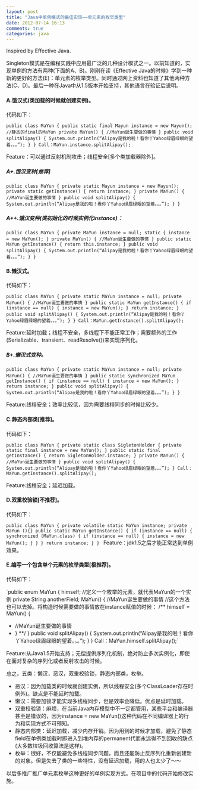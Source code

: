 ```yaml
---
layout: post
title: "Java中单例模式的最佳实现——单元素的枚举类型"
date: 2012-07-14 16:13
comments: true
categories: java
---
```

Inspired by Effective Java.

Singleton模式是在编程实践中应用最广泛的几种设计模式之一。以前知道的，实现单例的方法有两种(下面的A、B)。刚刚在读《Effective Java的时候》学到一种新的更好的方法(E)：单元素的枚举类型。同时通过网上资料也知道了其他两种方法(C、D)。最后一种在Java中从1.5版本开始支持，其他语言在验证后说明。

#### A.饿汉式(类加载的时候就创建实例)。

代码如下：

`public class MaYun {
public static final Mayun instance = new Mayun(); //静态的final的MaYun
private MaYun() {
//MaYun诞生要做的事情
}
public void splitAlipay() {
System.out.println(“Alipay是我的啦！看你丫Yahoo绿眉绿眼的望着。。。”);
}
}
Call：MaYun.instance.splitAlipay();`

Feature：可以通过反射机制攻击；线程安全[多个类加载器除外]。

##### A+.饿汉变种[推荐]

`public class MaYun {
private static Mayun instance = new Mayun();
private static getInstance() {
return instance;
}
private MaYun() {
//MaYun诞生要做的事情
}
public void splitAlipay() {
System.out.println(“Alipay是我的啦！看你丫Yahoo绿眉绿眼的望着。。。”);
}
}`

##### A++.饿汉变种(类初始化的时候实例化instance)：

`public class MaYun {
private MaYun instance = null;
static {
instance = new MaYun();
}
private MaYun() {
//MaYun诞生要做的事情
}
public static MaYun getInstance() {
return this.instance;
}
public void splitAlipay() {
System.out.println(“Alipay是我的啦！看你丫Yahoo绿眉绿眼的望着。。。”);
}
}`

#### B.懒汉式。

代码如下：

`public class MaYun {
private static MaYun instance = null;
private MaYun() {
//MaYun诞生要做的事情
}
public static MaYun getInstance() {
if (instance == null) {
instance = new MaYun();
}
return instance;
}
public void splitAlipay() {
System.out.println(“Alipay是我的啦！看你丫Yahoo绿眉绿眼的望着。。。”);
}
}
Call：MaYun.getInstance().splitAlipay();`

Feature:延时加载；线程不安全，多线程下不能正常工作；需要额外的工作(Serializable、transient、readResolve())来实现序列化。

##### B+.懒汉式变种。

`public class MaYun {
private static MaYun instance = null;
private MaYun() {
//MaYun诞生要做的事情
}
public static synchronized MaYun getInstance() {
if (instance == null) {
instance = new MaYun();
}
return instance;
}
public void splitAlipay() {
System.out.println(“Alipay是我的啦！看你丫Yahoo绿眉绿眼的望着。。。”);
}
}`

Feature:线程安全；效率比较低，因为需要线程同步的时候比较少。

#### C.静态内部类[推荐]。

代码如下：

`public class MaYun {
private static class SigletonHolder {
private static final instance = new MaYun();
}
public static final getInstance() {
return SigletonHolder.instance;
}
private MaYun() {
//MaYun诞生要做的事情
}
public void splitAlipay() {
System.out.println(“Alipay是我的啦！看你丫Yahoo绿眉绿眼的望着。。。”);
}
Call：MaYun.getInstance().splitAlipay();`

Feature:线程安全；延迟加载。

#### D.双重校验锁[不推荐]。

代码如下：

`public class MaYun {
private volatile static MaYun instance;
private MaYun (){}
public static MaYun getInstance() {
if (instance == null) {
synchronized (MaYun.class) {
if (instance == null) {
instance = new MaYun();
}
}
}
return instance;
}
}
`
Feature：jdk1.5之后才能正常达到单例效果。

#### E.编写一个包含单个元素的枚举类型[极推荐]。

代码如下：

`public enum MaYun {
himself; //定义一个枚举的元素，就代表MaYun的一个实例
private String anotherField;
MaYun() {
//MaYun诞生要做的事情
//这个方法也可以去掉。将构造时候需要做的事情放在instance赋值的时候：
/** himself = MaYun() {
* //MaYun诞生要做的事情
* }
**/
}
public void splitAlipay() {
System.out.println(“Alipay是我的啦！看你丫Yahoo绿眉绿眼的望着。。。”);
}
}
Call：MaYun.himself.splitAlipay();`

Feature:从Java1.5开始支持；无偿提供序列化机制，绝对防止多次实例化，即使在面对复杂的序列化或者反射攻击的时候。

总之，五类：懒汉，恶汉，双重校验锁，静态内部类，枚举。

* 恶汉：因为加载类的时候就创建实例，所以线程安全(多个ClassLoader存在时例外)。缺点是不能延时加载。
* 懒汉：需要加锁才能实现多线程同步，但是效率会降低。优点是延时加载。
* 双重校验锁：麻烦，在当前Java内存模型中不一定都管用，某些平台和编译器甚至是错误的，因为instance = new MaYun()这种代码在不同编译器上的行为和实现方式不可预知。
* 静态内部类：延迟加载，减少内存开销。因为用到的时候才加载，避免了静态field在单例类加载时即进入到堆内存的permanent代而永远得不到回收的缺点(大多数垃圾回收算法是这样)。
* 枚举：很好，不仅能避免多线程同步问题，而且还能防止反序列化重新创建新的对象。但是失去了类的一些特性，没有延迟加载，用的人也太少了～～

以后多推广推广单元素枚举这种更好的单例实现方式。在项目中的代码开始修改实施。